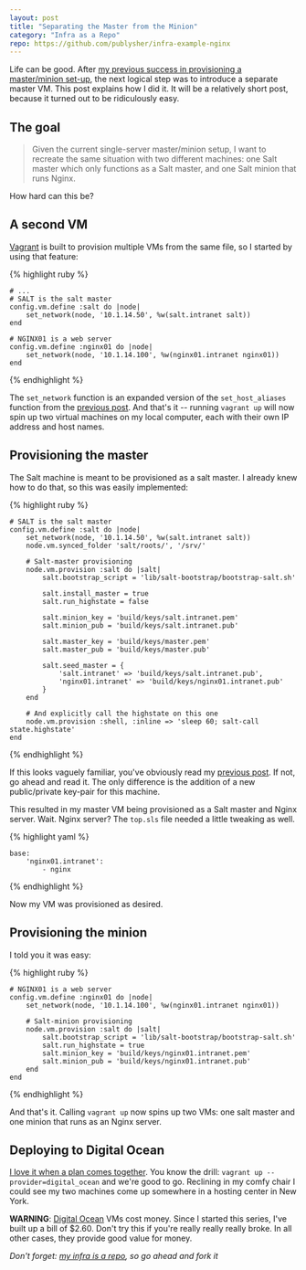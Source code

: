 ```yaml
---
layout: post
title: "Separating the Master from the Minion"
category: "Infra as a Repo"
repo: https://github.com/publysher/infra-example-nginx
---
```


Life can be good. After [my previous success in provisioning a master/minion set-up][my-master], the next logical step was
to introduce a separate master VM. This post explains how I did it. It will be a relatively short post, because it
turned out to be ridiculously easy.


The goal
--------

> Given the current single-server master/minion setup, I want to recreate the same situation with two different
> machines: one Salt master which only functions as a Salt master, and one Salt minion that runs Nginx.

How hard can this be?


A second VM
-----------

[Vagrant][] is built to provision multiple VMs from the same file, so I started by using that feature:

{% highlight ruby %}

    # ...
    # SALT is the salt master
    config.vm.define :salt do |node|
        set_network(node, '10.1.14.50', %w(salt.intranet salt))
    end

    # NGINX01 is a web server
    config.vm.define :nginx01 do |node|
        set_network(node, '10.1.14.100', %w(nginx01.intranet nginx01))
    end
{% endhighlight %}


The `set_network` function is an expanded version of the `set_host_aliases` function from the [previous post][my-master].
And that's it -- running `vagrant up` will now spin up two virtual machines on my local computer, each with their own
IP address and host names.


Provisioning the master
-----------------------

The Salt machine is meant to be provisioned as a salt master. I already knew how to do that, so this was easily
implemented:

{% highlight ruby %}

    # SALT is the salt master
    config.vm.define :salt do |node|
        set_network(node, '10.1.14.50', %w(salt.intranet salt))
        node.vm.synced_folder 'salt/roots/', '/srv/'

        # Salt-master provisioning
        node.vm.provision :salt do |salt|
            salt.bootstrap_script = 'lib/salt-bootstrap/bootstrap-salt.sh'

            salt.install_master = true
            salt.run_highstate = false

            salt.minion_key = 'build/keys/salt.intranet.pem'
            salt.minion_pub = 'build/keys/salt.intranet.pub'

            salt.master_key = 'build/keys/master.pem'
            salt.master_pub = 'build/keys/master.pub'

            salt.seed_master = {
                'salt.intranet' => 'build/keys/salt.intranet.pub',
                'nginx01.intranet' => 'build/keys/nginx01.intranet.pub'
            }
        end

        # And explicitly call the highstate on this one
        node.vm.provision :shell, :inline => 'sleep 60; salt-call state.highstate'
    end
{% endhighlight %}

If this looks vaguely familiar, you've obviously read my [previous post][my-master]. If not, go ahead and read it.
The only difference is the addition of a new public/private key-pair for this machine.

This resulted in my master VM being provisioned as a Salt master and Nginx server. Wait. Nginx server? The `top.sls`
file needed a little tweaking as well.

{% highlight yaml %}

    base:
        'nginx01.intranet':
            - nginx
{% endhighlight %}

Now my VM was provisioned as desired.


Provisioning the minion
------------------------

I told you it was easy:

{% highlight ruby %}

    # NGINX01 is a web server
    config.vm.define :nginx01 do |node|
        set_network(node, '10.1.14.100', %w(nginx01.intranet nginx01))

        # Salt-minion provisioning
        node.vm.provision :salt do |salt|
            salt.bootstrap_script = 'lib/salt-bootstrap/bootstrap-salt.sh'
            salt.run_highstate = true
            salt.minion_key = 'build/keys/nginx01.intranet.pem'
            salt.minion_pub = 'build/keys/nginx01.intranet.pub'
        end
    end
{% endhighlight %}

And that's it. Calling `vagrant up` now spins up two VMs: one salt master and one minion that runs as an Nginx server.

<div class="mission-accomplished"></div>


Deploying to Digital Ocean
--------------------------

[I love it when a plan comes together][]. You know the drill: `vagrant up --provider=digital_ocean` and we're good to go.
Reclining in my comfy chair I could see my two machines come up somewhere in a hosting center in New York.

**WARNING**: [Digital Ocean][] VMs cost money. Since I started this series, I've built up a bill of $2.60.
Don't try this if you're really really really broke. In all other cases, they provide good value for money.

_Don't forget: [my infra is a repo](https://github.com/publysher/infra-example-nginx), so go ahead and fork it_


[my-master]: http://blog.publysher.nl/2013/08/infra-as-repo-adding-salt-master.html
[Vagrant]: http://www.vagrantup.com
[I love it when a plan comes together]: http://www.imdb.com/title/tt0084967/quotes?item=qt0378851
[Digital Ocean]: https://www.digitalocean.com/?refcode=8d8ff680bec5
